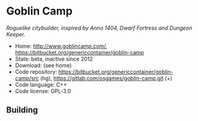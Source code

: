# Goblin Camp

_Roguelike citybuilder, inspired by Anno 1404, Dwarf Fortress and Dungeon Keeper._

- Home: http://www.goblincamp.com/, https://bitbucket.org/genericcontainer/goblin-camp
- State: beta, inactive since 2012
- Download: (see home)
- Code repository: https://bitbucket.org/genericcontainer/goblin-camp/src (hg), https://gitlab.com/osgames/goblin-camp.git (+)
- Code language: C++
- Code license: GPL-3.0

## Building

